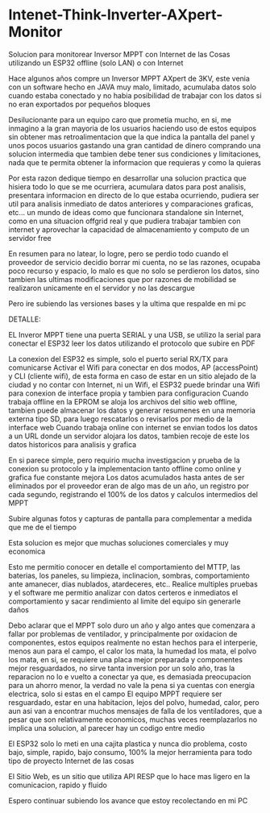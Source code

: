 # Intenet-Think-Inverter-AXpert-Monitor
Solucion para monitorear Inversor MPPT con Internet de las Cosas utilizando un ESP32 offline (solo LAN) o con Internet


Hace algunos años compre un Inversor MPPT AXpert de 3KV, este venia con un software hecho en JAVA muy malo, limitado, acumulaba datos solo cuando estaba conectado y no habia posibilidad de trabajar con los datos si no eran exportados por pequeños bloques

Desilucionante para un equipo caro que prometia mucho, en si, me inmagino a la gran mayoria de los usuarios haciendo uso de estos equipos sin obtener mas retroalimentacion que la que indica la pantalla del panel y unos pocos usuarios gastando una gran cantidad de dinero comprando una solucion intermedia que tambien debe tener sus condiciones y limitaciones, nada que te permita obtener la informacion que requieras y como la quieras

Por esta razon dedique tiempo en desarrollar una solucion practica que hisiera todo lo que se me ocurriera, acumulara datos para post analisis, presentara informacion en directo de lo que estaba ocurriendo, pudiera ser util para analisis inmediato de datos anteriores y comparaciones graficas, etc... un mundo de ideas como que funcionara standalone sin Internet, como en una situacion offgrid real y que pudiera trabajar tambien con internet y aprovechar la capacidad de almacenamiento y computo de un servidor free

En resumen para no latear, lo logre, pero se perdio todo cuando el proveedor de servicio decidio borrar mi cuenta, no se las razones, ocupaba poco recurso y espacio, lo malo es que no solo se perdieron los datos, sino tambien las ultimas modificaciones que por razones de mobilidad se realizaron unicamente en el servidor y no las descargue 

Pero ire subiendo las versiones bases y la ultima que respalde en mi pc

DETALLE:

EL Inveror MPPT tiene una puerta SERIAL y una USB, se utilizo la serial para conectar el ESP32 leer los datos utilizando el protocolo que subire en PDF

La conexion del ESP32 es simple, solo el puerto serial RX/TX para comunicarse
Activar el Wifi para conectar en dos modos, AP (accessPoint) y CLI (cliente wifi), de esta forma en caso de estar en un sitio alejado de la ciudad y no contar con Internet, ni un Wifi, el ESP32 puede brindar una Wifi para conexion de interface propia y tambien para configuracion
Cuando trabaja offline en la EPROM se aloja los archivos del sitio web offline, tambien puede almacenar los datos y generar resumenes en una memoria externa tipo SD, para luego rescatarlos o revisarlos por medio de la interface web
Cuando trabaja online con internet se envian todos los datos a un URL donde un servidor alojara los datos, tambien recoje de este los datos historicos para analisis y grafica

En si parece simple, pero requirio mucha investigacion y prueba de la conexion su protocolo y la implementacion tanto offline como online y grafica fue constante mejora
Los datos acumulados hasta antes de ser eliminados por el proveedor eran de algo mas de un año, un registro por cada segundo, registrando el 100% de los datos y calculos intermedios del MPPT

Subire algunas fotos y capturas de pantalla para complementar a medida que me de el tiempo 

Esta solucion es mejor que muchas soluciones comerciales y muy economica

Esto me permitio conocer en detalle el comportamiento del MTTP, las baterias, los paneles, su limpieza, inclinacion, sombras, comportamiento ante amanecer, dias nublados, atardeceres, etc..
Realice multiples pruebas y el software me permitio analizar con datos certeros e inmediatos el comportamiento y sacar rendimiento al limite del equipo sin generarle daños

Debo aclarar que el MPPT solo duro un año y algo antes que comenzara a fallar por problemas de ventilador, y principalmente por oxidacion de componentes, estos equipos realmente no estan hechos para el interperie, menos aun para el campo, el calor los mata, la humedad los mata, el polvo los mata, en si, se requiere una placa mejor preparada y componentes mejor resguardados, no sirve tanta inversion por un solo año, tras la reparacion no lo e vuelto a conectar ya que, es demasiada preocupacion para un ahorro menor, la verdad no vale la pena si ya cuentas con energia electrica, solo si estas en el campo
El equipo MPPT requiere ser resguardado, estar en una habitacion, lejos del polvo, humedad, calor, pero aun asi van a encontrar muchos mensajes de falla de los ventiladores, que a pesar que son relativamente economicos, muchas veces reemplazarlos no implica una solucion, al parecer hay un codigo entre medio

El ESP32 solo lo meti en una cajita plastica y nunca dio problema, costo bajo, simple, rapido, bajo consumo, 100% la mejor herramienta para todo tipo de proyecto Internet de las cosas

El Sitio Web, es un sitio que utiliza API RESP que lo hace mas ligero en la comunicacion, rapido y fluido

Espero continuar subiendo los avance que estoy recolectando en mi PC
